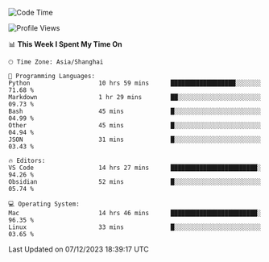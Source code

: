 <!--START_SECTION:waka-->
![Code Time](http://img.shields.io/badge/Code%20Time-260%20hrs%2022%20mins-blue)

![Profile Views](http://img.shields.io/badge/Profile%20Views-0-blue)

📊 **This Week I Spent My Time On** 

```text
🕑︎ Time Zone: Asia/Shanghai

💬 Programming Languages: 
Python                   10 hrs 59 mins      ██████████████████░░░░░░░   71.68 % 
Markdown                 1 hr 29 mins        ██░░░░░░░░░░░░░░░░░░░░░░░   09.73 % 
Bash                     45 mins             █░░░░░░░░░░░░░░░░░░░░░░░░   04.99 % 
Other                    45 mins             █░░░░░░░░░░░░░░░░░░░░░░░░   04.94 % 
JSON                     31 mins             █░░░░░░░░░░░░░░░░░░░░░░░░   03.43 % 

🔥 Editors: 
VS Code                  14 hrs 27 mins      ████████████████████████░   94.26 % 
Obsidian                 52 mins             █░░░░░░░░░░░░░░░░░░░░░░░░   05.74 % 

💻 Operating System: 
Mac                      14 hrs 46 mins      ████████████████████████░   96.35 % 
Linux                    33 mins             █░░░░░░░░░░░░░░░░░░░░░░░░   03.65 % 
```


 Last Updated on 07/12/2023 18:39:17 UTC
<!--END_SECTION:waka-->